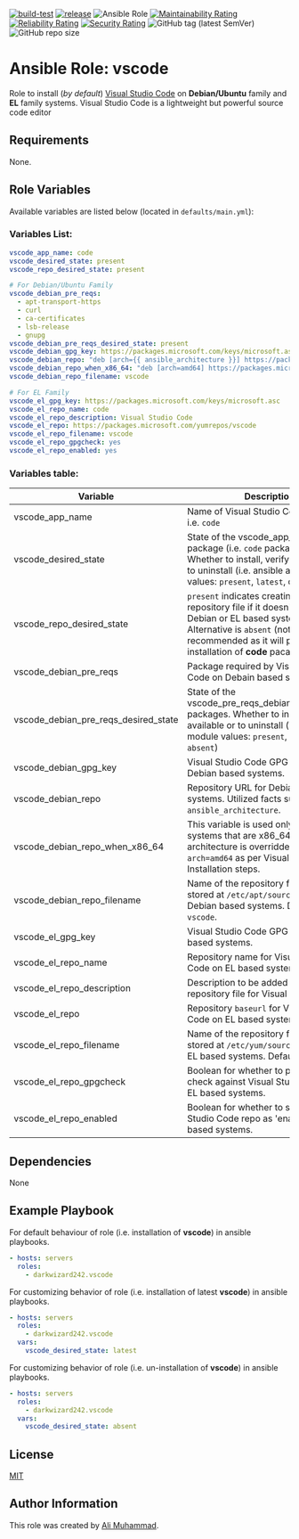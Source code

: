 [![build-test](https://github.com/darkwizard242/ansible-role-vscode/workflows/build-and-test/badge.svg?branch=master)](https://github.com/darkwizard242/ansible-role-vscode/actions?query=workflow%3Abuild-and-test) [![release](https://github.com/darkwizard242/ansible-role-vscode/workflows/release/badge.svg)](https://github.com/darkwizard242/ansible-role-vscode/actions?query=workflow%3Arelease) ![Ansible Role](https://img.shields.io/ansible/role/d/darkwizard242/vscode) [![Maintainability Rating](https://sonarcloud.io/api/project_badges/measure?project=ansible-role-vscode&metric=sqale_rating)](https://sonarcloud.io/dashboard?id=ansible-role-vscode) [![Reliability Rating](https://sonarcloud.io/api/project_badges/measure?project=ansible-role-vscode&metric=reliability_rating)](https://sonarcloud.io/dashboard?id=ansible-role-vscode) [![Security Rating](https://sonarcloud.io/api/project_badges/measure?project=ansible-role-vscode&metric=security_rating)](https://sonarcloud.io/dashboard?id=ansible-role-vscode) ![GitHub tag (latest SemVer)](https://img.shields.io/github/tag/darkwizard242/ansible-role-vscode?label=release) ![GitHub repo size](https://img.shields.io/github/repo-size/darkwizard242/ansible-role-vscode?color=orange&style=flat-square)

# Ansible Role: vscode

Role to install (_by default_) [Visual Studio Code](https://code.visualstudio.com/docs) on **Debian/Ubuntu** family and **EL** family systems. Visual Studio Code is a lightweight but powerful source code editor

## Requirements

None.

## Role Variables

Available variables are listed below (located in `defaults/main.yml`):

### Variables List:

```yaml
vscode_app_name: code
vscode_desired_state: present
vscode_repo_desired_state: present

# For Debian/Ubuntu Family
vscode_debian_pre_reqs:
  - apt-transport-https
  - curl
  - ca-certificates
  - lsb-release
  - gnupg
vscode_debian_pre_reqs_desired_state: present
vscode_debian_gpg_key: https://packages.microsoft.com/keys/microsoft.asc
vscode_debian_repo: "deb [arch={{ ansible_architecture }}] https://packages.microsoft.com/repos/{{ vscode_app_name }} stable main"
vscode_debian_repo_when_x86_64: "deb [arch=amd64] https://packages.microsoft.com/repos/{{ vscode_app_name }} stable main"
vscode_debian_repo_filename: vscode

# For EL Family
vscode_el_gpg_key: https://packages.microsoft.com/keys/microsoft.asc
vscode_el_repo_name: code
vscode_el_repo_description: Visual Studio Code
vscode_el_repo: https://packages.microsoft.com/yumrepos/vscode
vscode_el_repo_filename: vscode
vscode_el_repo_gpgcheck: yes
vscode_el_repo_enabled: yes
```

### Variables table:

Variable                             | Description
------------------------------------ | -------------------------------------------------------------------------------------------------------------------------------------------------------------------------------------------------------
vscode_app_name                      | Name of Visual Studio Code package i.e. `code`
vscode_desired_state                 | State of the vscode_app_name package (i.e. `code` package itself.). Whether to install, verify if available or to uninstall (i.e. ansible apt module values: `present`, `latest`, or `absent`)
vscode_repo_desired_state            | `present` indicates creating the repository file if it doesn't exist on Debian or EL based systems. Alternative is `absent` (not recommended as it will prevent from installation of **code** pacakge).
vscode_debian_pre_reqs               | Package required by Visual Studio Code on Debain based systems.
vscode_debian_pre_reqs_desired_state | State of the vscode_pre_reqs_debian_desired_state packages. Whether to install, verify if available or to uninstall (i.e. ansible apt module values: `present`, `latest`, or `absent`)
vscode_debian_gpg_key                | Visual Studio Code GPG required on Debian based systems.
vscode_debian_repo                   | Repository URL for Debian based systems. Utilized facts such as `ansible_architecture`.
vscode_debian_repo_when_x86_64       | This variable is used only against systems that are x86_64 type as the architecture is overridden to `arch=amd64` as per Visual Studio Code's Installation steps.
vscode_debian_repo_filename          | Name of the repository file that will be stored at `/etc/apt/sources.list.d/` on Debian based systems. Defaults to `vscode`.
vscode_el_gpg_key                    | Visual Studio Code GPG required on EL based systems.
vscode_el_repo_name                  | Repository name for Visual Studio Code on EL based systems.
vscode_el_repo_description           | Description to be added in EL based repository file for Visual Studio Code.
vscode_el_repo                       | Repository `baseurl` for Visual Studio Code on EL based systems.
vscode_el_repo_filename              | Name of the repository file that will be stored at `/etc/yum/sources.list.d/` on EL based systems. Defaults to `vscode`.
vscode_el_repo_gpgcheck              | Boolean for whether to perform gpg check against Visual Studio Code on EL based systems.
vscode_el_repo_enabled               | Boolean for whether to set Visual Studio Code repo as 'enabled' on EL based systems.

## Dependencies

None

## Example Playbook

For default behaviour of role (i.e. installation of **vscode**) in ansible playbooks.

```yaml
- hosts: servers
  roles:
    - darkwizard242.vscode
```

For customizing behavior of role (i.e. installation of latest **vscode**) in ansible playbooks.

```yaml
- hosts: servers
  roles:
    - darkwizard242.vscode
  vars:
    vscode_desired_state: latest
```

For customizing behavior of role (i.e. un-installation of **vscode**) in ansible playbooks.

```yaml
- hosts: servers
  roles:
    - darkwizard242.vscode
  vars:
    vscode_desired_state: absent
```

## License

[MIT](https://github.com/darkwizard242/ansible-role-vscode/blob/master/LICENSE)

## Author Information

This role was created by [Ali Muhammad](https://www.alimuhammad.dev).
